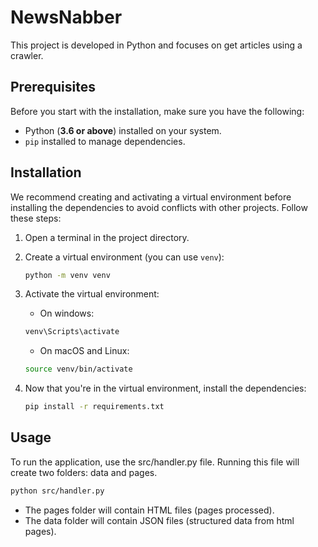 # NewsNabber

This project is developed in Python and focuses on get articles using a crawler.

## Prerequisites

Before you start with the installation, make sure you have the following:

- Python (**3.6 or above**) installed on your system.
- `pip` installed to manage dependencies.

## Installation

We recommend creating and activating a virtual environment before installing the dependencies to avoid conflicts with other projects. Follow these steps:

1. Open a terminal in the project directory.

2. Create a virtual environment (you can use `venv`):

   ```bash
   python -m venv venv
   ```

1. Activate the virtual environment:
    - On windows:
    ```bash
    venv\Scripts\activate
    ```

    - On macOS and Linux:
    ```bash
    source venv/bin/activate
    ```
    
2. Now that you're in the virtual environment, install the dependencies:
    ```bash
    pip install -r requirements.txt
    ```
## Usage

To run the application, use the src/handler.py file. Running this file will create two folders: data and pages.

```bash
python src/handler.py
```

- The pages folder will contain HTML files (pages processed).
- The data folder will contain JSON files (structured data from html pages).
